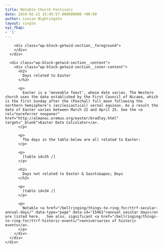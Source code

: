 ```yaml
---
title: Notable Church Festivals
date: 2019-02-22 15:45:57.000000000 +00:00
author: Louise Nightingale
layout: single
xyz_fbap:
- '1'
---
```

<div class="wp-block-getwid-section">
  <div class="wp-block-getwid-section__wrapper">
    <div class="wp-block-getwid-section__inner-wrapper">
      <div class="wp-block-getwid-section__background-holder">
        <div class="wp-block-getwid-section__background">
        </div>
        
        <div class="wp-block-getwid-section__foreground">
        </div>
      </div>
      
      <div class="wp-block-getwid-section__content">
        <div class="wp-block-getwid-section__inner-content">
          <h2>
            Days related to Easter
          </h2>
          
          <p>
            Easter is a ‘moveable feast’, whose date varies. The Western church uses the date established by the First Council of Nicaea, which is the first Sunday after the (Paschal) full moon following the northern hemisphere’s (ecclesiastical) vernal equinox. As a result the date of Easter varies between March 22 and April 25. See the <a rel="noreferrer noopener" href="http://almanac.oremus.org/easter/bradley.html" target="_blank">Easter Date Calculator</a>.
          </p>
          
          <p>
            The days in the table below are all related to Easter:
          </p>
          
          <p>
            [table id=35 /]
          </p>
          
          <h2>
            Days not related to Easter & Saints&apos; Days
          </h2>
          
          <p>
            [table id=34 /]
          </p>
          
          <p>
            Notable <a href="/bellringing/things-to-ring-for/ttrf-secular-annual-days/" data-type="page" data-id="15461">annual secular days</a> are listed here.   See also, significant <a href="/bellringing/things-to-ring-for/ttrf-historic-events/">anniversaries of historic events</a>.
          </p>
        </div>
      </div>
    </div>
  </div>
</div>
